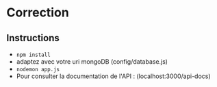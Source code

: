 # Correction 

## Instructions

* `npm install`
* adaptez avec votre uri mongoDB (config/database.js)
* `nodemon app.js`
* Pour consulter la documentation de l'API : (localhost:3000/api-docs)
